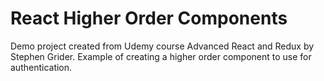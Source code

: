 # React Higher Order Components

Demo project created from Udemy course Advanced React and Redux by Stephen Grider.  Example of 
creating a higher order component to use for authentication.
